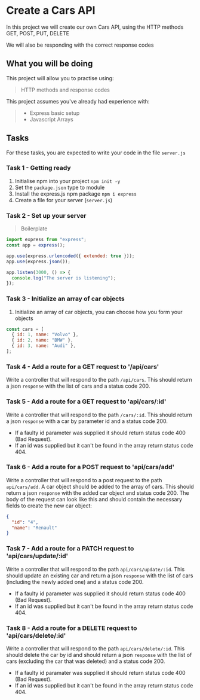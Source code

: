 # Create a Cars API

In this project we will create our own Cars API, using the HTTP methods GET, POST, PUT, DELETE

We will also be responding with the correct response codes

## What you will be doing

This project will allow you to practise using:

> HTTP methods and response codes

This project assumes you've already had experience with:

> - Express basic setup
> - Javascript Arrays

## Tasks

For these tasks, you are expected to write your code in the file `server.js`

### Task 1 - Getting ready

1. Initialise npm into your project
   `npm init -y`
2. Set the `package.json` type to module
3. Install the express.js npm package
   `npm i express`
4. Create a file for your server (`server.js`)

### Task 2 - Set up your server

> Boilerplate

```javascript
import express from "express";
const app = express();

app.use(express.urlencoded({ extended: true }));
app.use(express.json());

app.listen(3000, () => {
  console.log("The server is listening");
});
```

### Task 3 - Initialize an array of car objects

1. Initialize an array of car objects, you can choose how you form your objects

```javascript
const cars = [
  { id: 1, name: "Volvo" },
  { id: 2, name: "BMW" },
  { id: 3, name: "Audi" },
];
```

### Task 4 - Add a route for a GET request to '/api/cars'

Write a controller that will respond to the path `/api/cars`. This should return a json `response` with the list of cars and a status code 200.

### Task 5 - Add a route for a GET request to 'api/cars/:id'

Write a controller that will respond to the path `/cars/:id`. This should return a json `response` with a car by parameter id and a status code 200.

- If a faulty id parameter was supplied it should return status code 400 (Bad Request).
- If an id was supplied but it can't be found in the array return status code 404.

### Task 6 - Add a route for a POST request to 'api/cars/add'

Write a controller that will respond to a post request to the path `api/cars/add`.
A car object should be added to the array of cars. This should return a json `response` with the added car object and status code 200. The body of the request can look like this and should contain the necessary fields to create the new car object:

```json
{
  "id": "4",
  "name": "Renault"
}
```

### Task 7 - Add a route for a PATCH request to 'api/cars/update/:id'

Write a controller that will respond to the path `api/cars/update/:id`. This should update an existing car and return a json `response` with the list of cars (including the newly added one) and a status code 200.

- If a faulty id parameter was supplied it should return status code 400 (Bad Request).
- If an id was supplied but it can't be found in the array return status code 404.

### Task 8 - Add a route for a DELETE request to 'api/cars/delete/:id'

Write a controller that will respond to the path `api/cars/delete/:id`. This should delete the car by id and should return a json `response` with the list of cars (excluding the car that was deleted) and a status code 200.

- If a faulty id paramater was supplied it should return status code 400 (Bad Request).
- If an id was supplied but it can't be found in the array return status code 404.
